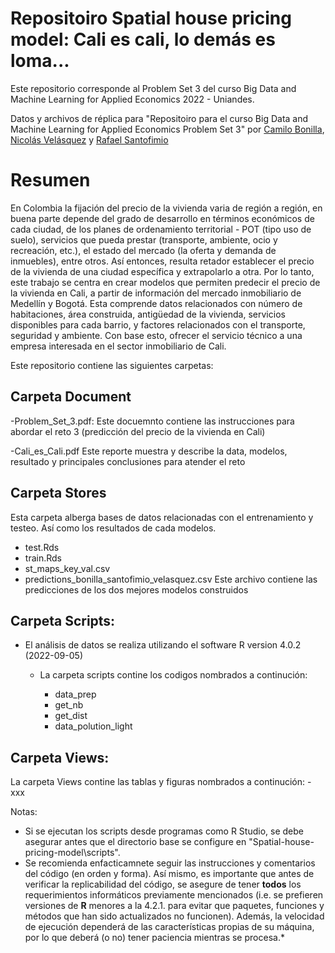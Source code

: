 # Repositoiro Spatial house pricing model: Cali es cali, lo demás es loma... 

Este repositorio corresponde al Problem Set 3 del curso Big Data and Machine Learning for Applied Economics 2022 - Uniandes.

Datos y archivos de réplica para "Repositoiro para el curso Big Data and Machine Learning for Applied Economics Problem Set 3" por 
[Camilo Bonilla](https://github.com/cabonillah),  [Nicolás Velásquez](https://github.com/Nicolas-Velasquez-Oficial) y  [Rafael Santofimio](https://github.com/rasantofimior/)

# Resumen

En Colombia la fijación del precio de la vivienda varia de región a región, en buena parte depende del grado de desarrollo en términos económicos de cada ciudad, de los planes de ordenamiento territorial - POT (tipo uso de suelo), servicios que pueda prestar (transporte, ambiente, ocio y recreación, etc.), el estado del mercado (la oferta y demanda de inmuebles), entre otros. Así entonces, resulta retador establecer el precio de la vivienda de una ciudad específica y extrapolarlo a otra. Por lo tanto, este trabajo se centra en crear modelos que permiten predecir el precio de la vivienda en Cali, a partir de información del mercado inmobiliario de Medellín y Bogotá. Esta comprende datos relacionados con número de habitaciones, área construida, antigüedad de la vivienda, servicios disponibles para cada barrio, y factores relacionados con el transporte, seguridad y ambiente. Con base esto, ofrecer el servicio técnico a una empresa interesada en el sector inmobiliario de Cali. 


Este repositorio contiene las siguientes carpetas:

## Carpeta Document

-Problem_Set_3.pdf:
Este docuemnto contiene las instrucciones para abordar el reto 3 (predicción del precio de la vivienda en Cali)

-Cali_es_Cali.pdf
Este reporte muestra y describe la data, modelos, resultado y principales conclusiones para atender el reto

## Carpeta Stores

Esta carpeta alberga bases de datos relacionadas con el entrenamiento y testeo. Así como los resultados de cada modelos.
- test.Rds
- train.Rds
- st_maps_key_val.csv
- predictions_bonilla_santofimio_velasquez.csv
Este archivo contiene las predicciones de los dos mejores modelos construidos

## Carpeta Scripts:

-   El análisis de datos se realiza utilizando el software R version 4.0.2 (2022-09-05)
    -   La carpeta scripts contine los codigos nombrados a continución:

        -   data_prep
        -   get_nb
        -   get_dist
        -   data_polution_light

## Carpeta Views:

La carpeta Views contine las tablas y figuras nombrados a continución:
        -   xxx

Notas:

-   Si se ejecutan los scripts desde programas como R Studio, se debe asegurar antes que el directorio base se configure en "Spatial-house-pricing-model\scripts".
-   Se recomienda enfacticamnete seguir las instrucciones y comentarios del código (en orden y forma). Así mismo, es importante que antes de verificar la              replicabilidad del código, se asegure de tener **todos** los requerimientos informáticos previamente mencionados (i.e. se prefieren versiones de **R** menores a la 4.2.1. para evitar que paquetes, funciones y métodos que han sido actualizados no funcionen). Además, la velocidad de ejecución dependerá de las características propias de su máquina, por lo que deberá (o no) tener paciencia mientras se procesa.*

